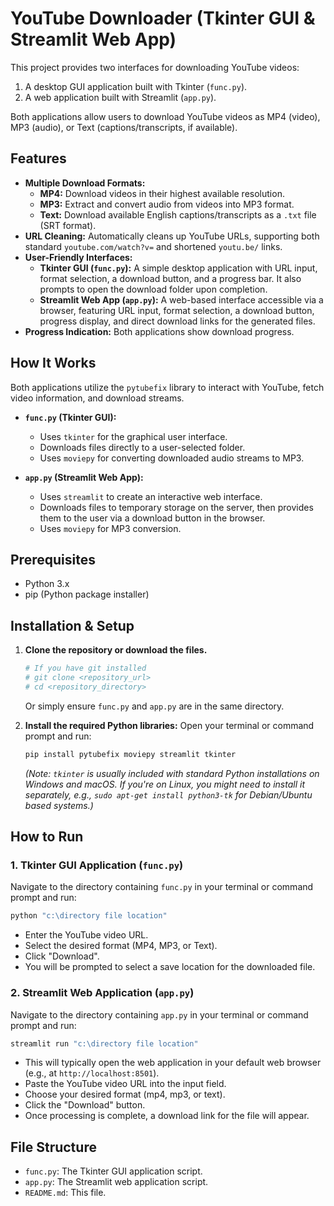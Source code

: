 # YouTube Downloader (Tkinter GUI & Streamlit Web App)

This project provides two interfaces for downloading YouTube videos:
1.  A desktop GUI application built with Tkinter (`func.py`).
2.  A web application built with Streamlit (`app.py`).

Both applications allow users to download YouTube videos as MP4 (video), MP3 (audio), or Text (captions/transcripts, if available).

## Features

*   **Multiple Download Formats:**
    *   **MP4:** Download videos in their highest available resolution.
    *   **MP3:** Extract and convert audio from videos into MP3 format.
    *   **Text:** Download available English captions/transcripts as a `.txt` file (SRT format).
*   **URL Cleaning:** Automatically cleans up YouTube URLs, supporting both standard `youtube.com/watch?v=` and shortened `youtu.be/` links.
*   **User-Friendly Interfaces:**
    *   **Tkinter GUI (`func.py`):** A simple desktop application with URL input, format selection, a download button, and a progress bar. It also prompts to open the download folder upon completion.
    *   **Streamlit Web App (`app.py`):** A web-based interface accessible via a browser, featuring URL input, format selection, a download button, progress display, and direct download links for the generated files.
*   **Progress Indication:** Both applications show download progress.

## How It Works

Both applications utilize the `pytubefix` library to interact with YouTube, fetch video information, and download streams.

*   **`func.py` (Tkinter GUI):**
    *   Uses `tkinter` for the graphical user interface.
    *   Downloads files directly to a user-selected folder.
    *   Uses `moviepy` for converting downloaded audio streams to MP3.

*   **`app.py` (Streamlit Web App):**
    *   Uses `streamlit` to create an interactive web interface.
    *   Downloads files to temporary storage on the server, then provides them to the user via a download button in the browser.
    *   Uses `moviepy` for MP3 conversion.

## Prerequisites

*   Python 3.x
*   pip (Python package installer)

## Installation & Setup

1.  **Clone the repository or download the files.**
    ```bash
    # If you have git installed
    # git clone <repository_url>
    # cd <repository_directory>
    ```
    Or simply ensure `func.py` and `app.py` are in the same directory.

2.  **Install the required Python libraries:**
    Open your terminal or command prompt and run:
    ```bash
    pip install pytubefix moviepy streamlit tkinter
    ```
    *(Note: `tkinter` is usually included with standard Python installations on Windows and macOS. If you're on Linux, you might need to install it separately, e.g., `sudo apt-get install python3-tk` for Debian/Ubuntu based systems.)*

## How to Run

### 1. Tkinter GUI Application (`func.py`)

Navigate to the directory containing `func.py` in your terminal or command prompt and run:

```bash
python "c:\directory file location"
```

*   Enter the YouTube video URL.
*   Select the desired format (MP4, MP3, or Text).
*   Click "Download".
*   You will be prompted to select a save location for the downloaded file.

### 2. Streamlit Web Application (`app.py`)

Navigate to the directory containing `app.py` in your terminal or command prompt and run:

```bash
streamlit run "c:\directory file location"
```

*   This will typically open the web application in your default web browser (e.g., at `http://localhost:8501`).
*   Paste the YouTube video URL into the input field.
*   Choose your desired format (mp4, mp3, or text).
*   Click the "Download" button.
*   Once processing is complete, a download link for the file will appear.

## File Structure

*   `func.py`: The Tkinter GUI application script.
*   `app.py`: The Streamlit web application script.
*   `README.md`: This file.